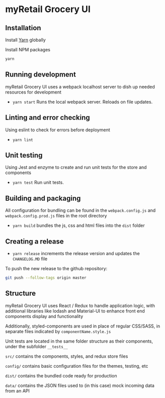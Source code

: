 # myRetail Grocery UI

## Installation

Install [Yarn](https://yarnpkg.com) globally

Install NPM packages
```bash
yarn
```

## Running development

myRetail Grocery UI uses a webpack localhost server to dish up needed resources for development

- `yarn start` Runs the local webpack server. Reloads on file updates.

## Linting and error checking

Using eslint to check for errors before deployment

- `yarn lint`

## Unit testing

Using Jest and enzyme to create and run unit tests for the store and components

- `yarn test` Run unit tests.

## Building and packaging

All configuration for bundling can be found in the `webpack.config.js` and `webpack.config.prod.js` files in the root directory
- `yarn build` bundles the js, css and html files into the `dist` folder

## Creating a release

- `yarn release` increments the release version and updates the `CHANGELOG.MD` file

To push the new release to the github repository:
```bash
git push --follow-tags origin master
```

## Structure

myRetail Grocery UI uses React / Redux to handle application logic, with additional libraries like lodash and Material-UI to enhance front end components display and functionality

Additionally, styled-components are used in place of regular CSS/SASS, in separate files indicated by `componentName.style.js`

Unit tests are located in the same folder structure as their components, under the subfolder `__tests__`

`src/` contains the components, styles, and redux store files

`config/` contains basic configuration files for the themes, testing, etc

`dist/` contains the bundled code ready for production

`data/` contains the JSON files used to (in this case) mock incoming data from an API
